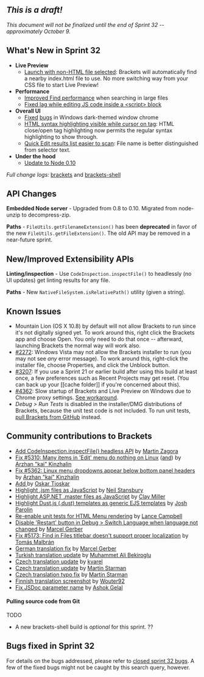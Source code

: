 _This is a draft!_
--------------------
_This document will not be finalized until the end of Sprint 32 -- approximately October 9._

What's New in Sprint 32
-----------------------
* **Live Preview**
    * [Launch with non-HTML file selected](https://trello.com/c/gbBtpARq/709-1-define-default-html-file-for-live-development): Brackets will automatically find a nearby index.html file to use. No more switching way from your CSS file to start Live Preview!
* **Performance**
    * [Improved Find performance](https://github.com/adobe/brackets/pull/5303) when searching in large files
    * [Fixed lag while editing JS code inside a \<script> block](https://github.com/adobe/brackets/pull/5395)
* **Overall UI**
    * [Fixed](https://github.com/adobe/brackets-shell/pull/347) [bugs](https://github.com/adobe/brackets-shell/pull/345) in Windows dark-themed window chrome
    * [HTML syntax highlighting visible while cursor on tag](https://github.com/adobe/brackets/pull/5355): HTML close/open tag highlighting now permits the regular syntax highlighting to show through.
    * [Quick Edit results list easier to scan](https://github.com/adobe/brackets/pull/5230): File name is better distinguished from selector text.
* **Under the hood**
    * [Update to Node 0.10](https://trello.com/c/2fqQFO5J/999-2-upgrade-node-to-latest-0-10)

_Full change logs:_ [brackets](https://github.com/adobe/brackets/compare/sprint-31a...sprint-32#commits_bucket) and [brackets-shell](https://github.com/adobe/brackets-shell/compare/sprint-31a...sprint-32#commits_bucket)


API Changes
-----------
**Embedded Node server** - Upgraded from 0.8 to 0.10. Migrated from node-unzip to decompress-zip.

**Paths** - `FileUtils.getFilenameExtension()` has been **deprecated** in favor of the new `FileUtils.getFileExtension()`. The old API may be removed in a near-future sprint.

New/Improved Extensibility APIs
-------------------------------
**Linting/inspection** - Use `CodeInspection.inspectFile()` to headlessly (no UI updates) get linting results for any file.

**Paths** - New `NativeFileSystem.isRelativePath()` utility (given a string).


Known Issues
------------
* Mountain Lion (OS X 10.8) by default will not allow Brackets to run since it's not digitally signed yet. To work around this, right click the Brackets app and choose Open. You only need to do that once -- afterward, launching Brackets the normal way will work also.
* [#2272](https://github.com/adobe/brackets/issues/2272): Windows Vista may not allow the Brackets installer to run (you may not see _any_ error message). To work around this, right-click the installer file, choose Properties, and click the Unblock button.
* [#3207](https://github.com/adobe/brackets/issues/3207): If you use a Sprint 21 or earlier build after using this build at least once, a few preferences such as Recent Projects may get reset. (You can back up your [[cache folder]] if you're concerned about this).
* [#4362](https://github.com/adobe/brackets/issues/4362): Slow startup of Brackets and Live Preview on Windows due to Chrome proxy settings. [See workaround](https://support.google.com/chrome/answer/106010?hl=en).
* _Debug > Run Tests_ is disabled in the installer/DMG distributions of Brackets, because the unit test code is not included. To run unit tests, [pull Brackets from GitHub](https://github.com/adobe/brackets/wiki/How-to-Hack-on-Brackets#wiki-getcode) instead.


Community contributions to Brackets
-----------------------------------
* [Add CodeInspection.inspectFile() headless API](https://github.com/adobe/brackets/pull/5125) by [Martin Zagora](https://github.com/zaggino)
* [Fix #5310: Many items in 'Edit' menu do nothing on Linux](https://github.com/adobe/brackets/pull/5311) ([and](https://github.com/adobe/brackets/pull/5350)) by [Arzhan "kai" Kinzhalin](https://github.com/busykai)
* [Fix #5362: Linux menu dropdowns appear below bottom panel headers](https://github.com/adobe/brackets/pull/5363) by [Arzhan "kai" Kinzhalin](https://github.com/busykai)
* [Add <dialog> to HTML tag hinting](https://github.com/adobe/brackets/pull/5390) by [Oskar Tjoskar](https://github.com/tjoskar)
* [Highlight .jsm files as JavaScript](https://github.com/adobe/brackets/pull/5340) by [Neil Stansbury](https://github.com/nstansbury)
* [Highlight ASP.NET .master files as JavaScript](https://github.com/adobe/brackets/pull/5320) by [Clay Miller](https://github.com/smockle)
* [Highlight Dust.js (.dust) templates as generic EJS templates](https://github.com/adobe/brackets/pull/5370) by [Josh Parolin](https://github.com/joshparolin)
* [Re-enable unit tests for HTML Menu rendering](https://github.com/adobe/brackets/pull/5290) by [Lance Campbell](https://github.com/lkcampbell)
* [Disable 'Restart' button in Debug > Switch Language when language not changed](https://github.com/adobe/brackets/pull/5287) by [Marcel Gerber](https://github.com/SAPlayer)
* [Fix #5173: Find in Files titlebar doesn't support proper localization](https://github.com/adobe/brackets/pull/5274) by [Tomás Malbrán](https://github.com/TomMalbran)
* [German translation fix](https://github.com/adobe/brackets/pull/5285) by [Marcel Gerber](https://github.com/SAPlayer)
* [Turkish translation update](https://github.com/adobe/brackets/pull/4808) by [Muhammet Ali Bekiroglu](https://github.com/Cryptexx)
* [Czech translation update](https://github.com/adobe/brackets/pull/5127) by [kvarel](https://github.com/kvarel)
* [Czech translation update](https://github.com/adobe/brackets/pull/5227) by [Martin Starman](https://github.com/martinstarman)
* [Czech translation typo fix](https://github.com/adobe/brackets/pull/5142) by [Martin Starman](https://github.com/martinstarman)
* [Finnish translation screenshot](https://github.com/adobe/brackets/pull/5373) by [Wouter92](https://github.com/Wouter92)
* [Fix JSDoc parameter name](https://github.com/adobe/brackets/pull/5389) by [Ashok Gelal](https://github.com/ashokgelal)

#### Pulling source code from Git
TODO
* A new brackets-shell build is _optional_ for this sprint. ??


Bugs fixed in Sprint 32
-----------------------
For details on the bugs addressed, please refer to [closed sprint 32 bugs](https://github.com/adobe/brackets/issues?labels=&milestone=19&state=closed). A few of the fixed bugs might not be caught by this search query, however.